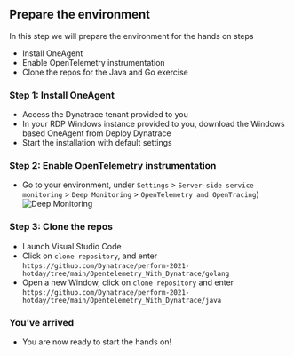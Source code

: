 ## Prepare the environment
In this step we will prepare the environment for the hands on steps
- Install OneAgent
- Enable OpenTelemetry instrumentation
- Clone the repos for the Java and Go exercise

### Step 1: Install OneAgent
- Access the Dynatrace tenant provided to you
- In your RDP Windows instance provided to you, download the Windows based OneAgent from Deploy Dynatrace
- Start the installation with default settings

### Step 2: Enable OpenTelemetry instrumentation
- Go to your environment, under `Settings` > `Server-side service monitoring` > `Deep Monitoring` > `OpenTelemetry and OpenTracing`)
  ![Deep Monitoring](../../assets/images/deep_monitoring.png)

### Step 3: Clone the repos
- Launch Visual Studio Code
- Click on `clone repository`, and enter `https://github.com/Dynatrace/perform-2021-hotday/tree/main/Opentelemetry_With_Dynatrace/golang`
- Open a new Window, click on `clone repository` and enter `https://github.com/Dynatrace/perform-2021-hotday/tree/main/Opentelemetry_With_Dynatrace/java`

### You've arrived
- You are now ready to start the hands on!
